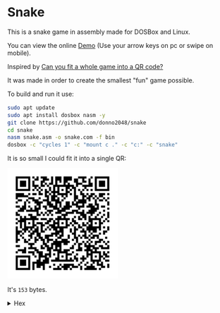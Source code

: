 # Snake

This is a snake game in assembly made for DOSBox and Linux.

You can view the online [Demo](https://donno2048.github.io/snake/) (Use your arrow keys on pc or swipe on mobile).

Inspired by [Can you fit a whole game into a QR code?](https://youtu.be/ExwqNreocpg)

It was made in order to create the smallest "fun" game possible.

To build and run it use:

```sh
sudo apt update
sudo apt install dosbox nasm -y
git clone https://github.com/donno2048/snake
cd snake
nasm snake.asm -o snake.com -f bin
dosbox -c "cycles 1" -c "mount c ." -c "c:" -c "snake"
```

It is so small I could fit it into a single QR:

<img src="./snake.png" width="250"/>

It's `153` bytes.

<details>
  <summary>Hex</summary>
  <br/>
    
```
6800b807b003cd10bf
d007bd0400e86c00e4
60240fbba0003c087e
02b304c0e8023c0274
02f7db29df26803d09
74d181ff9c0f7fcb85
ff78c7d1fb8d4102b1
a0f6f184e474ba2680
3d070f94c4b009aa4f
60061e0789ee8d4e01
8d7e02fdf3a4fc0761
57893e000008e47509
3e8b7e00b020aaeb05
4545e803005feb9460
01d7f7f781e2fc0f81
fa9c0f7ff289d72680
3d0974eab007aa61c3
```
</details>

